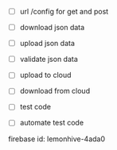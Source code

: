 - [ ] url /config for get and post
- [ ] download json data 
- [ ] upload json data
- [ ] validate json data
- [ ] upload to cloud
- [ ] download from cloud
- [ ] test code 
- [ ] automate test code


firebase id: lemonhive-4ada0